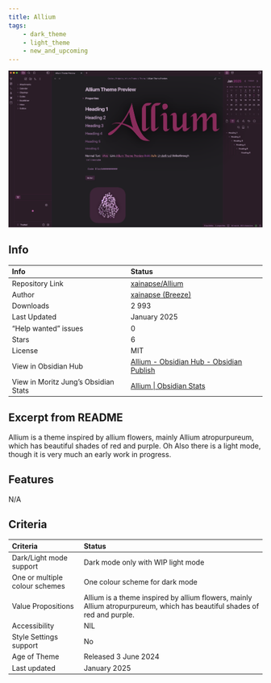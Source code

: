 ```yaml
---
title: Allium
tags:
    - dark_theme
    - light_theme
    - new_and_upcoming
---
```


<img src="https://raw.githubusercontent.com/xainapse/Allium/refs/heads/main/AlliumScreenshot.png">

## Info
| Info | Status |
| :---- | :---- |
| Repository Link | [xainapse/Allium](https://github.com/xainapse/Allium) |
| Author | [xainapse (Breeze)](https://github.com/xainapse) |
| Downloads | 2 993 |
| Last Updated | January 2025 |
| “Help wanted” issues | 0 |
| Stars | 6 |
| License | MIT |
| View in Obsidian Hub | [Allium \- Obsidian Hub \- Obsidian Publish](https://publish.obsidian.md/hub/02+-+Community+Expansions/02.05+All+Community+Expansions/Themes/Allium) |
| View in Moritz Jung’s Obsidian Stats | [Allium \| Obsidian Stats](https://www.moritzjung.dev/obsidian-stats/themes/allium/) |

## Excerpt from README
Allium is a theme inspired by allium flowers, mainly Allium atropurpureum, which has beautiful shades of red and purple. Oh Also there is a light mode, though it is very much an early work in progress.

## Features
N/A

## Criteria
| Criteria | Status | 
| :---- | :---- | 
| Dark/Light mode support | Dark mode only with WIP light mode | 
| One or multiple colour schemes | One colour scheme for dark mode | 
| Value Propositions | Allium is a theme inspired by allium flowers, mainly Allium atropurpureum, which has beautiful shades of red and purple. | 
| Accessibility | NIL | 
| Style Settings support | No | 
| Age of Theme | Released 3 June 2024 | 
| Last updated | January 2025 | 
